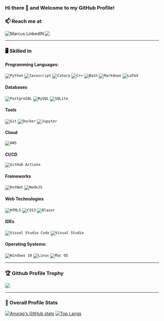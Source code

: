 ### Hi there 👋 and Welcome to my GitHub Profile!

<!--

https://github.com/simple-icons/simple-icons/blob/master/slugs.md

**mab15f2g/mab15f2g** is a ✨ _special_ ✨ repository because its `README.md` (this file) appears on your GitHub profile.

Here are some ideas to get you started:

- 🔭 I’m currently working on ...
- 🌱 I’m currently learning ...
- 👯 I’m looking to collaborate on ...
- 🤔 I’m looking for help with ...
- 💬 Ask me about ...
- 📫 How to reach me: ...
- 😄 Pronouns: ...
- ⚡ Fun fact: ...
-->


### 📫 Reach me at
<a href="https://de.linkedin.com/in/marcus-br%C3%A4utigam-2b9756238\">
  <img align="left" alt="Marcus LinkedIN" src="https://img.shields.io/badge/linkedin-%230077B5.svg?style=for-the-badge&logo=linkedin&logoColor=white" />
</a>

<a href="mailto:marcusbraeutigam@gmx.de?">
  <img src="https://img.shields.io/badge/mail-%23DD0031.svg?&style=for-the-badge&logo=gmail&logoColor=white"/></a>
</a>

<hr>

###  :desktop_computer: Skilled in 

#### Programming Languages:
<code><img alt="Python" src="https://img.shields.io/badge/python-%2314354C.svg?style=for-the-badge&logo=python&logoColor=white"/></code>
<code><img alt="Javascript" src="https://img.shields.io/badge/Javascript-ff6f00.svg?style=for-the-badge&logo=javascript#&logoColor=white"/></code>
<code><img alt="Csharp" src="https://img.shields.io/badge/Csharp-f32526.svg?style=for-the-badge&logo=csharp#&logoColor=white"/></code>
<code><img alt="C++" src="https://img.shields.io/badge/C++-4eaa25.svg?style=for-the-badge&logo=c%2B%2B#&logoColor=white"/></code>
<code><img alt="Bash" src="https://img.shields.io/badge/Bash-00599c.svg?style=for-the-badge&logo=gnu-bash#&logoColor=white"/></code>
<code><img alt="Markdown" src="https://img.shields.io/badge/Markdown-000000.svg?style=for-the-badge&logo=markdown#&logoColor=white"/></code>
<code><img alt="LaTeX" src="https://img.shields.io/badge/LaTeX-008080.svg?style=for-the-badge&logo=latex#&logoColor=white"/></code>



#### Databases
<code><img alt="PostgreSQL" src="https://img.shields.io/badge/PostgreSQL-316192.svg?style=for-the-badge&logo=postgresql#&logoColor=white"/></code>
<code><img alt="MySQL" src="https://img.shields.io/badge/MySQL-679a1.svg?style=for-the-badge&logo=mysql#&logoColor=white"/></code>
<code><img alt="SQLite" src="https://img.shields.io/badge/SQLite-003b57.svg?style=for-the-badge&logo=sqlite#&logoColor=white"/></code>

#### Tools
<code><img alt="Git" src="https://img.shields.io/badge/Git-2496ed.svg?style=for-the-badge&logo=git#&logoColor=white"/></code>
<code><img alt="Docker" src="https://img.shields.io/badge/Docker-dd0031.svg?style=for-the-badge&logo=docker#&logoColor=white"/></code>
<code><img alt="Jupyter" src="https://img.shields.io/badge/Jupyter-9088FF.svg?style=for-the-badge&logo=jupyter#&logoColor=white"/></code>




#### Cloud
<code><img alt="AWS" src="https://img.shields.io/badge/AWS-232f3e.svg?style=for-the-badge&logo=amazon-aws#&logoColor=white"/></code>

#### CI/CD

<code><img alt="GitHub Actions" src="https://img.shields.io/badge/GitHub%20Actions-9088FF.svg?style=for-the-badge&logo=github-actions#&logoColor=white"/></code>


#### Frameworks
<code><img alt="DotNet" src="https://img.shields.io/badge/DotNet-5c2992.svg?style=for-the-badge&logo=dotnet#&logoColor=white"/></code>
<code><img alt="NodeJS" src="https://img.shields.io/badge/NodeJS-6339933.svg?style=for-the-badge&logo=node.js#&logoColor=white"/></code>


#### Web Technologies
<code><img alt="HTML5" src="https://img.shields.io/badge/html5-%23E34F26.svg?style=for-the-badge&logo=html5&logoColor=white"/></code>
<code><img alt="CSS3" src="https://img.shields.io/badge/css3-%231572B6.svg?style=for-the-badge&logo=css3&logoColor=white"/></code>
<code><img alt="Blazor" src="https://img.shields.io/badge/Blazor-00599c.svg?style=for-the-badge&logo=blazor#&logoColor=white"/></code>


#### IDEs
<code><img alt="Visual Studio Code" src="https://img.shields.io/badge/Visual%20Studio%20Code-0078d7.svg?style=for-the-badge&logo=visual-studio-code#&logoColor=white"/></code>
<code><img alt="Visual Studio" src="https://img.shields.io/badge/Visual%20Studio-5c2d91.svg?style=for-the-badge&logo=visual-studio#&logoColor=white"/></code>


#### Operating Systems:

<code><img alt="Windows 10" src="https://img.shields.io/badge/Windows-0078D6?style=for-the-badge&logo=windows&logoColor=white" /></code>
<code><img alt="Linux" src="https://img.shields.io/badge/Linux-E95435?style=for-the-badge&logo=linux&logoColor=white" /></code>
<code><img alt="Mac OS" src="https://img.shields.io/badge/mac%20os-000000?style=for-the-badge&logo=apple&logoColor=white" /></code>





<hr>

  ### 🏆 Github Profile Trophy 
  <a href="https://github.com/ryo-ma/github-profile-trophy">
    <img src="https://github-profile-trophy.vercel.app/?username=mab15f2g&column=7&hide=PullRequest"/>
  </a>

<hr>

### 🌱 Overall Profile Stats
[![Anurag's GitHub stats](https://github-readme-stats.vercel.app/api?username=mab15f2g)](https://github.com/anuraghazra/github-readme-stats)
[![Top Langs](https://github-readme-stats.vercel.app/api/top-langs/?username=mab15f2g&layout=compact)](https://github.com/anuraghazra/github-readme-stats)
